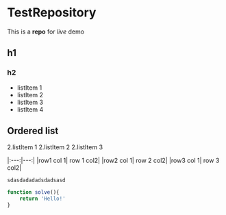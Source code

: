 # TestRepository
This is a **repo** for *live* demo

## h1
### h2

* listItem 1
* listItem 2
* listItem 3
* listItem 4

## Ordered list
2.listItem 1
2.listItem 2
2.listItem 3

|:---:|---:|
|row1 col 1| row 1 col2|
|row2 col 1| row 2 col2|
|row3 col 1| row 3 col2|

```
sdasdadadadsdadsasd
```

```javascript
function solve(){
    return 'Hello!'
}
```	  
	  

